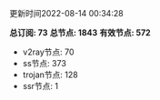 更新时间2022-08-14 00:34:28

**总订阅: 73**
**总节点: 1843**
**有效节点: 572**
- v2ray节点: 70
- ss节点: 373
- trojan节点: 128
- ssr节点: 1
